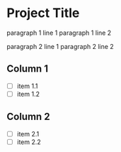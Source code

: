 # Project Title

paragraph 1 line 1
paragraph 1 line 2

paragraph 2 line 1
paragraph 2 line 2

## Column 1

- [ ] item 1.1
- [ ] item 1.2

## Column 2

- [ ] item 2.1
- [ ] item 2.2
